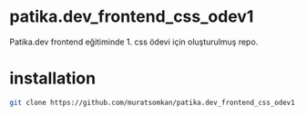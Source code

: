 # patika.dev_frontend_css_odev1
Patika.dev frontend eğitiminde 1. css ödevi için oluşturulmuş repo.
# installation
```bash
git clone https://github.com/muratsomkan/patika.dev_frontend_css_odev1.git
